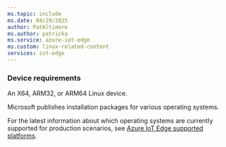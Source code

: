 ```yaml
---
ms.topic: include
ms.date: 04/29/2025
author: PatAltimore
ms.author: patricka
ms.service: azure-iot-edge
ms.custom: linux-related-content
services: iot-edge
---
```


### Device requirements

An X64, ARM32, or ARM64 Linux device.

Microsoft publishes installation packages for various operating systems.

For the latest information about which operating systems are currently supported for production scenarios, see [Azure IoT Edge supported platforms](../support.md#operating-systems).
